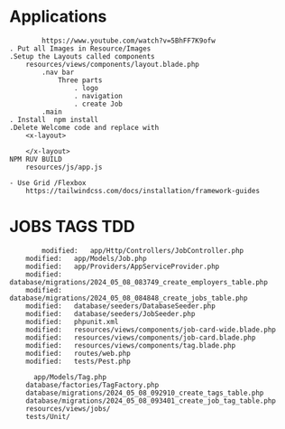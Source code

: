 # Applications

            https://www.youtube.com/watch?v=5BhFF7K9ofw
    . Put all Images in Resource/Images
    .Setup the Layouts called components 
        resources/views/components/layout.blade.php
            .nav bar
                Three parts
                    . logo
                    . navigation
                    . create Job
            .main
    . Install  npm install
    .Delete Welcome code and replace with
        <x-layout>
                
        </x-layout>
    NPM RUV BUILD
        resources/js/app.js

    - Use Grid /Flexbox
        https://tailwindcss.com/docs/installation/framework-guides

# JOBS TAGS  TDD

            modified:   app/Http/Controllers/JobController.php
        modified:   app/Models/Job.php
        modified:   app/Providers/AppServiceProvider.php
        modified:   database/migrations/2024_05_08_083749_create_employers_table.php
        modified:   database/migrations/2024_05_08_084848_create_jobs_table.php
        modified:   database/seeders/DatabaseSeeder.php
        modified:   database/seeders/JobSeeder.php
        modified:   phpunit.xml
        modified:   resources/views/components/job-card-wide.blade.php
        modified:   resources/views/components/job-card.blade.php
        modified:   resources/views/components/tag.blade.php
        modified:   routes/web.php
        modified:   tests/Pest.php

          app/Models/Tag.php
        database/factories/TagFactory.php
        database/migrations/2024_05_08_092910_create_tags_table.php
        database/migrations/2024_05_08_093401_create_job_tag_table.php
        resources/views/jobs/
        tests/Unit/
